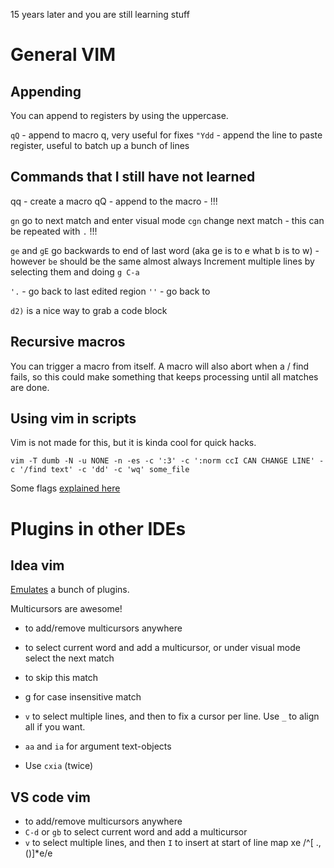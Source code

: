 15 years later and you are still learning stuff

# General VIM

## Appending

You can append to registers by using the uppercase.

`qQ` - append to macro q, very useful for fixes
`"Ydd` - append the line to paste register, useful to batch up a bunch of lines

## Commands that I still have not learned

qq - create a macro
qQ - append to the macro - !!!

`gn` go to next match and enter visual mode
`cgn` change next match - this can be repeated with `.` !!!

`ge` and `gE` go backwards to end of last word (aka ge is to e what b is to w) - however `be` should be the same almost always
Increment multiple lines by selecting them and doing `g C-a`

`'.` - go back to last edited region
`''` - go back to

`d2)` is a nice way to grab a code block

## Recursive macros

You can trigger a macro from itself.
A macro will also abort when a / find fails, so this could make something that keeps processing until all matches are done.

## Using vim in scripts

Vim is not made for this, but it is kinda cool for quick hacks.

    vim -T dumb -N -u NONE -n -es -c ':3' -c ':norm ccI CAN CHANGE LINE' -c '/find text' -c 'dd' -c 'wq' some_file

Some flags [explained here](https://stackoverflow.com/questions/18860020/executing-vim-commands-in-a-shell-script)

# Plugins in other IDEs

## Idea vim

[Emulates](https://github.com/JetBrains/ideavim/wiki/Emulated-plugins) a bunch of plugins.

Multicursors are awesome!

* <Shift-Alt-Click> to add/remove multicursors anywhere
* <Alt-n> to select current word and add a multicursor, or under visual mode select the next match
* <Alt-x> to skip this match
* g<Alt-n> for case insensitive match
* `v` to select multiple lines, and then <Alt-n> to fix a cursor per line. Use `_` to align all if you want.

* `aa` and `ia` for argument text-objects
* Use `cxia` (twice)

## VS code vim

* <Shift-Alt-Click> to add/remove multicursors anywhere
* `C-d` or `gb` to select current word and add a multicursor
* `v` to select multiple lines, and then `I` to insert at start of line map xe /^[ .,()]*e/e<CR>